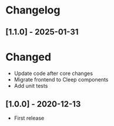 # Changelog

## [1.1.0] - 2025-01-31

# Changed

- Update code after core changes
- Migrate frontend to Cleep components
- Add unit tests

## [1.0.0] - 2020-12-13

- First release

